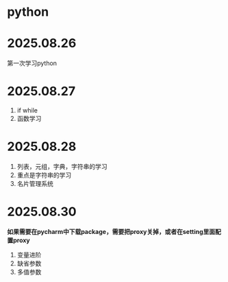 # python
# 2025.08.26
第一次学习python

# 2025.08.27
1. if while 
2. 函数学习

# 2025.08.28
1. 列表，元组，字典，字符串的学习
2. 重点是字符串的学习
3. 名片管理系统

# 2025.08.30
**如果需要在pycharm中下载package，需要把proxy关掉，或者在setting里面配置proxy**
1. 变量进阶
2. 缺省参数
3. 多值参数